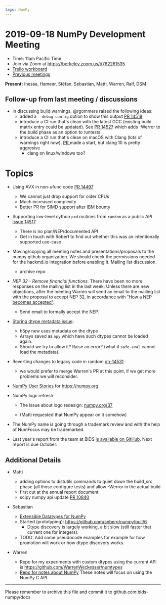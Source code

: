 ```yaml
---
tags: NumPy
---
```


# 2019-09-18 NumPy Development Meeting

- Time: 11am Pacific Time
- Join via Zoom at https://berkeley.zoom.us/j/762261535
- [Trello workboard](https://trello.com/b/Azg4fYZH/numpy-at-bids)
- [Previous meetings](https://github.com/BIDS-numpy/docs/tree/master/status_meetings)

**Present:** Inessa, Hameer, Stéfan, Sebastian, Matti, Warren, Ralf, DSM

## Follow-up from last meeting / discussions

- In discussing build warnings, @rgommers raised the following ideas:
  - added a `--debug-config` option to show this output [PR 14518](https://github.com/numpy/numpy/pull/14518)
  - introduce a CI run that's clean with the latest GCC (existing build matrix entry could be updated). See [PR 14527](https://github.com/numpy/numpy/pull/14527) which adds -Werror to the build phase as an option to runtests
  - introduce a CI run that's clean on macOS with Clang (lots of warnings right now). [PR ](https://github.com/numpy/numpy/pull/14534) made a start, but clang 10 is pretty aggresive
    - clang on linux/windows too?

# Topics

- Using AVX in non-ufunc code [PR 14497](https://github.com/numpy/numpy/pull/14497)
    - We cannot just drop support for older CPUs
    - Much increased complexity
    - [Better PR for SIMD support](https://github.com/numpy/numpy/issues/13393) after IBM bounty

- Supporting low-level cython `pxd` routines from `random` as a public API [issue 14517](https://github.com/numpy/numpy/issues/14517)
  - There is no plan/NEP/documented API
  - Get in touch with Robert to find out whether this was an intentionally supported use-case

- Moving/copying all meeting notes and presentations/proposals to the numpy github organization. We should check the permissions needed for the hackmd.io integration before enabling it. Mailing list discussion.
  - archive repo

- *NEP 32 - Remove financial functions.* There have been no more responses on the mailing list in the last week.  Unless there are new objections, after the meeting Warren will send an email to the mailing list with the proposal to accept NEP 32, in accordance with ["How a NEP becomes accepted"](https://github.com/numpy/numpy/blob/master/doc/neps/nep-0000.rst#how-a-nep-becomes-accepted).
    - Send email to formally accept the NEP.

- [Storing dtype metadata issue](https://github.com/numpy/numpy/issues/14142):
    - h5py new uses metadata on the dtype
    - Arrays saved as `npy` which have such dtypes cannot be loaded again.
    - Should we try to allow it? Raise an error? (what if `safe_eval` cannot load the metadata).

- Reverting changes to legacy code in random [gh-14531](https://github.com/numpy/numpy/pull/14531)
  - we would prefer to merge Warren's PR at this point, if we get more problems we will reconsider.

- [NumPy User Stories](https://mail.python.org/pipermail/numpy-discussion/2019-September/080066.html) for https://numpy.org

- NumPy logo refresh
  - The issue about logo redesign: [numpy.org/37](https://github.com/numpy/numpy.org/issues/37)

  - (Matti requested that NumPy appear on it somehow)

- The NumPy name is going through a trademark review and with the help of NumFocus may be trademarked.

- Last year's report from the team at BIDS [is available on GitHub](https://github.com/BIDS-numpy/docs/tree/master/reports). Next report is due October.

## Additional Details

- Matti
  - adding options to distutils commands to quiet down the build_src phase (all those configure tests) and allow -Werror in the actual build
  - first cut at the annual report document
  - scipy numpy api update [PR 10840](https://github.com/scipy/scipy/pull/10840)
 
- Sebastian
    - [Extensible Datatypes for NumPy](https://hackmd.io/kxuh15QGSjueEKft5SaMug) 
    - Started (prototyping): https://github.com/seberg/numpy/pull/6
        - Dtype discovery is largely working, a bit slow (still faster that current one for integers).
    - TODO: Add some pseudocode examples for example for how promotion will work or how dtype discovery works.

- Warren
  - Repo for my experiments with custom dtypes using the current API is https://github.com/WarrenWeckesser/numtypes
  - [Repo for notes about NumPy](https://github.com/WarrenWeckesser/numpy-notes)
    These notes will focus on using the NumPy C API.

---

Please remember to archive this file and commit it to github.com:bids-numpy/docs

